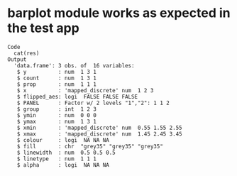 # barplot module works as expected in the test app

    Code
      cat(res)
    Output
      'data.frame':	3 obs. of  16 variables:
       $ y          : num  1 3 1
       $ count      : num  1 3 1
       $ prop       : num  1 1 1
       $ x          : 'mapped_discrete' num  1 2 3
       $ flipped_aes: logi  FALSE FALSE FALSE
       $ PANEL      : Factor w/ 2 levels "1","2": 1 1 2
       $ group      : int  1 2 3
       $ ymin       : num  0 0 0
       $ ymax       : num  1 3 1
       $ xmin       : 'mapped_discrete' num  0.55 1.55 2.55
       $ xmax       : 'mapped_discrete' num  1.45 2.45 3.45
       $ colour     : logi  NA NA NA
       $ fill       : chr  "grey35" "grey35" "grey35"
       $ linewidth  : num  0.5 0.5 0.5
       $ linetype   : num  1 1 1
       $ alpha      : logi  NA NA NA

